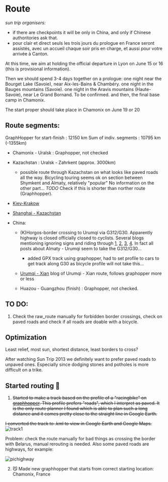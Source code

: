 # Route

_sun trip organisers:_
  - if there are checkpoints it will be only in China, and only if Chinese authoritories ask that.
  - pour clair et direct seuls les trois jours du prologue en France seront assistés, avec un accueil chaque soir pris en charge, et aussi pour votre arrivée à Canton.


At this time, we aim at holding the official departure in Lyon on June 15 or 16 (this is provisional information).

Then we should spend 3-4 days together on a prologue:
one night near the Bourget Lake (Savoie), near Aix-les-Bains & Chambéry. 
one night in the Bauges mountains (Savoie). 
one night in the Aravis mountains (Haute-Savoie), near Le Grand Bornand. To be confirmed. 
and then, the final base camp in Chamonix. 

The start proper should take place in Chamonix on June 19 or 20

## Route segments:

GraphHopper for start-finish : 12150 km
Sum of indiv. segments : 10795 km (-1355km) 


- Chamonix - Uralsk : Graphopper, not checked

- Kazachstan : Uralsk - Zahrkent (approx. 3000km)
    - possible route through Kazachstan on what looks like paved roads all the way.
      Bicycling touring seems ok on section between Shymkent and Almaty, relatively "popular"
      No information on the other part...
      *TODO* Check if this is shorter than norther route (Graphhopper).

- [Kiev-Krakow](https://www.bikemap.net/en/route/3290130-kiev-krakow-927km-1680hm/#/z11/49.9887595,20.1811981/terrain)
- [Shanghai - Kazachstan](https://www.bikemap.net/en/route/818839-shanghai-to-kazakhstan/#/z6/41.1124688,101.3378906/google_roadmap)


- China:
    - (K)Horgos-border crossing to Urumqi via G312/G30. Apparently highway is closed officially closed to cyclists. Several blogs mentioning ignoring signs and riding through [1](https://www.crazyguyonabike.com/doc/page/?page_id=82269), [2](https://brakingboundaries.org/2014/06/25/scenes-road-urumqi-zhangye/), [3](http://www.twistingspokes.com/we-cycled-to-china-everything-changed/), [4](https://ontheroadagain.travellerspoint.com/82/). In fact all posts about Almaty - Urumqi seem to take the G312/G30...
      - added GPX track using graphopper, had to set profile to cars to get track along G30 as bicycle profile will not take this...
    - [Urumqi - Xian](https://www.crazyguyonabike.com/doc/?doc_id=3112) blog of Urumqi - Xian route, follows graphopper more or less

    - Huazou - Guangzhou (finish) : Graphopper, not checked.

## TO DO:

1. Check the raw_route manually for forbidden border crossings, check on paved roads and check if all roads are doable with a bicycle.

## Optimization

Least relief, most sun, shortest distance, least borders to cross?

After watching Sun Trip 2013 we definitely want to prefer paved roads to unpaved ones.
Especially since dodging stones and potholes is more difficult on a trike.

## Started routing :hear_no_evil:

1. ~~Started to make a track based on the profile of a "racingbike" on [graphhopper](https://www.graphhopper.com/). This profile prefers "roads", which I interpret as paved. It is the only route planner I found which is able to plan such a long distance and it comes pretty close to the straight line in Google Earth.~~

~~I converted the track to .kml to view in Google Earth and Google Maps.~~
![track1](https://raw.githubusercontent.com/augustecolle/Suntrip/master/Route/images/route1.jpg)

Problem: check the route manually for bad things as crossing the border with Belarus, manual rerouting is needed. Also some paved roads are highways, for example:

![pichighway](https://raw.githubusercontent.com/augustecolle/Suntrip/master/Route/images/alsopavedroad.png)


2. :smirk_cat: Made new graphhopper that starts from correct starting location: Chamonix, France

